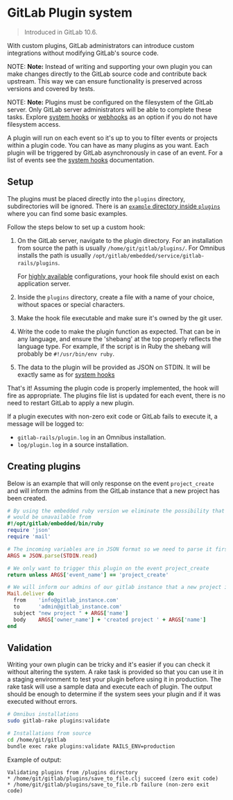 # GitLab Plugin system

> Introduced in GitLab 10.6.

With custom plugins, GitLab administrators can introduce custom integrations
without modifying GitLab's source code.

NOTE: **Note:**
Instead of writing and supporting your own plugin you can make changes
directly to the GitLab source code and contribute back upstream. This way we can
ensure functionality is preserved across versions and covered by tests.

NOTE: **Note:**
Plugins must be configured on the filesystem of the GitLab server. Only GitLab
server administrators will be able to complete these tasks. Explore
[system hooks] or [webhooks] as an option if you do not have filesystem access.

A plugin will run on each event so it's up to you to filter events or projects
within a plugin code. You can have as many plugins as you want. Each plugin will
be triggered by GitLab asynchronously in case of an event. For a list of events
see the [system hooks] documentation.

## Setup

The plugins must be placed directly into the `plugins` directory, subdirectories
will be ignored. There is an
[`example` directory inside `plugins`](https://gitlab.com/gitlab-org/gitlab-ce/tree/master/plugins/examples)
where you can find some basic examples.

Follow the steps below to set up a custom hook:

1. On the GitLab server, navigate to the plugin directory.
   For an installation from source the path is usually
   `/home/git/gitlab/plugins/`. For Omnibus installs the path is
   usually `/opt/gitlab/embedded/service/gitlab-rails/plugins`.

    For [highly available] configurations, your hook file should exist on each
    application server.

1. Inside the `plugins` directory, create a file with a name of your choice,
   without spaces or special characters.
1. Make the hook file executable and make sure it's owned by the git user.
1. Write the code to make the plugin function as expected. That can be
   in any language, and ensure the 'shebang' at the top properly reflects the
   language type. For example, if the script is in Ruby the shebang will
   probably be `#!/usr/bin/env ruby`.
1. The data to the plugin will be provided as JSON on STDIN. It will be exactly
   same as for [system hooks]

That's it! Assuming the plugin code is properly implemented, the hook will fire
as appropriate. The plugins file list is updated for each event, there is no
need to restart GitLab to apply a new plugin.

If a plugin executes with non-zero exit code or GitLab fails to execute it, a
message will be logged to:

- `gitlab-rails/plugin.log` in an Omnibus installation.
- `log/plugin.log` in a source installation.

## Creating plugins

Below is an example that will only response on the event `project_create` and
will inform the admins from the GitLab instance that a new project has been created.

```ruby
# By using the embedded ruby version we eliminate the possibility that our chosen language
# would be unavailable from
#!/opt/gitlab/embedded/bin/ruby
require 'json'
require 'mail'

# The incoming variables are in JSON format so we need to parse it first.
ARGS = JSON.parse(STDIN.read)

# We only want to trigger this plugin on the event project_create
return unless ARGS['event_name'] == 'project_create'

# We will inform our admins of our gitlab instance that a new project is created
Mail.deliver do
  from    'info@gitlab_instance.com'
  to      'admin@gitlab_instance.com'
  subject "new project " + ARGS['name']
  body    ARGS['owner_name'] + 'created project ' + ARGS['name']
end
```

## Validation

Writing your own plugin can be tricky and it's easier if you can check it
without altering the system. A rake task is provided so that you can use it
in a staging environment to test your plugin before using it in production.
The rake task will use a sample data and execute each of plugin. The output
should be enough to determine if the system sees your plugin and if it was
executed without errors.

```bash
# Omnibus installations
sudo gitlab-rake plugins:validate

# Installations from source
cd /home/git/gitlab
bundle exec rake plugins:validate RAILS_ENV=production
```

Example of output:

```
Validating plugins from /plugins directory
* /home/git/gitlab/plugins/save_to_file.clj succeed (zero exit code)
* /home/git/gitlab/plugins/save_to_file.rb failure (non-zero exit code)
```

[system hooks]: ../system_hooks/system_hooks.md
[webhooks]: ../user/project/integrations/webhooks.md
[highly available]: ./high_availability/README.md